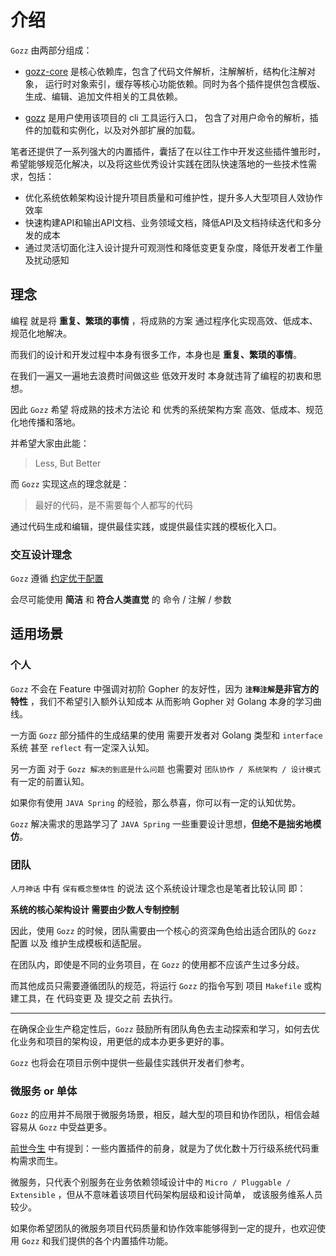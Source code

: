 # 介绍

`Gozz` 由两部分组成：

- [gozz-core](https://github.com/go-zing/gozz-core) 是核心依赖库，包含了代码文件解析，注解解析，结构化注解对象，
  运行时对象索引，缓存等核心功能依赖。同时为各个插件提供包含模版、生成、编辑、追加文件相关的工具依赖。

- [gozz](https://github.com/go-zing/gozz) 是用户使用该项目的 cli 工具运行入口，
  包含了对用户命令的解析，插件的加载和实例化，以及对外部扩展的加载。

笔者还提供了一系列强大的内置插件，囊括了在以往工作中开发这些插件雏形时，
希望能够规范化解决，以及将这些优秀设计实践在团队快速落地的一些技术性需求，包括：

- 优化系统依赖架构设计提升项目质量和可维护性，提升多人大型项目人效协作效率
- 快速构建API和输出API文档、业务领域文档，降低API及文档持续迭代和多分发的成本
- 通过灵活切面化注入设计提升可观测性和降低变更复杂度，降低开发者工作量及扰动感知

## 理念

编程 就是将 **重复、繁琐的事情** ，将成熟的方案 通过程序化实现高效、低成本、规范化地解决。

而我们的设计和开发过程中本身有很多工作，本身也是 **重复、繁琐的事情**。

在我们一遍又一遍地去浪费时间做这些 低效开发时 本身就违背了编程的初衷和思想。

因此 `Gozz` 希望 将成熟的技术方法论 和 优秀的系统架构方案 高效、低成本、规范化地传播和落地。

并希望大家由此能：

> Less, But Better

而 `Gozz` 实现这点的理念就是：

> 最好的代码，是不需要每个人都写的代码

通过代码生成和编辑，提供最佳实践，或提供最佳实践的模板化入口。

### 交互设计理念

`Gozz` 遵循 [约定优于配置](https://zh.wikipedia.org/wiki/%E7%BA%A6%E5%AE%9A%E4%BC%98%E4%BA%8E%E9%85%8D%E7%BD%AE)

会尽可能使用 **简洁** 和 **符合人类直觉** 的 命令 / 注解 / 参数

## 适用场景

### 个人

`Gozz` 不会在 Feature 中强调对初阶 Gopher 的友好性，因为 **`注释注解`是非官方的特性** ，我们不希望引入额外认知成本 从而影响
Gopher 对 Golang 本身的学习曲线。

一方面 `Gozz` 部分插件的生成结果的使用 需要开发者对 Golang 类型和 `interface` 系统 甚至 `reflect` 有一定深入认知。

另一方面 对于 `Gozz 解决的到底是什么问题` 也需要对 `团队协作 / 系统架构 / 设计模式` 有一定的前置认知。

如果你有使用 `JAVA Spring` 的经验，那么恭喜，你可以有一定的认知优势。

`Gozz` 解决需求的思路学习了 `JAVA Spring` 一些重要设计思想，**但绝不是拙劣地模仿**。

### 团队

`人月神话` 中有 `保有概念整体性` 的说法 这个系统设计理念也是笔者比较认同 即：

**系统的核心架构设计 需要由少数人专制控制**

因此，使用 `Gozz` 的时候，团队需要由一个核心的资深角色给出适合团队的 `Gozz` 配置 以及 维护生成模板和适配层。

在团队内，即使是不同的业务项目，在 `Gozz` 的使用都不应该产生过多分歧。

而其他成员只需要遵循团队的规范，将运行 `Gozz` 的指令写到 项目 `Makefile` 或构建工具，在 代码变更 及 提交之前 去执行。

---

在确保企业生产稳定性后，`Gozz` 鼓励所有团队角色去主动探索和学习，如何去优化业务和项目的架构设，用更低的成本办更多更好的事。

`Gozz` 也将会在项目示例中提供一些最佳实践供开发者们参考。

### 微服务 or 单体

`Gozz` 的应用并不局限于微服务场景，相反，越大型的项目和协作团队，相信会越容易从 `Gozz` 中受益更多。

[前世今生](../past-and-present) 中有提到：一些内置插件的前身，就是为了优化数十万行级系统代码重构需求而生。

微服务，只代表个别服务在业务依赖领域设计中的 `Micro / Pluggable / Extensible` ，但从不意味着该项目代码架构层级和设计简单，
或该服务维系人员较少。

如果你希望团队的微服务项目代码质量和协作效率能够得到一定的提升，也欢迎使用 `Gozz` 和我们提供的各个内置插件功能。

